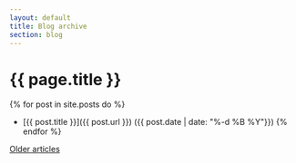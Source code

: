 ```yaml
---
layout: default
title: Blog archive
section: blog
---
```


# {{ page.title }}

{% for post in site.posts do %}
* [{{ post.title }}]({{ post.url }}) ({{ post.date  | date: "%-d %B %Y"}})
{% endfor %}

[Older articles](http://blog.kazbak.co.uk/blog/)
